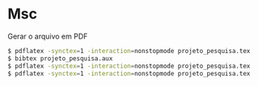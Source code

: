 # Msc

Gerar o arquivo em PDF

```bash
$ pdflatex -synctex=1 -interaction=nonstopmode projeto_pesquisa.tex
$ bibtex projeto_pesquisa.aux
$ pdflatex -synctex=1 -interaction=nonstopmode projeto_pesquisa.tex
$ pdflatex -synctex=1 -interaction=nonstopmode projeto_pesquisa.tex
```